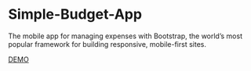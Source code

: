 # Simple-Budget-App

The mobile app for managing expenses with Bootstrap, the world’s most popular framework for building responsive, mobile-first sites.

[DEMO](https://natashapahorukova.github.io/Simple-Budget-App/)
